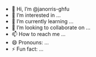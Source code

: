 - 👋 Hi, I’m @janorris-ghfu
- 👀 I’m interested in ...
- 🌱 I’m currently learning ...
- 💞️ I’m looking to collaborate on ...
- 📫 How to reach me ...
- 😄 Pronouns: ...
- ⚡ Fun fact: ...

<!---
janorris-ghfu/janorris-ghfu is a ✨ special ✨ repository because its `README.md` (this file) appears on your GitHub profile.
You can click the Preview link to take a look at your changes.
--->
